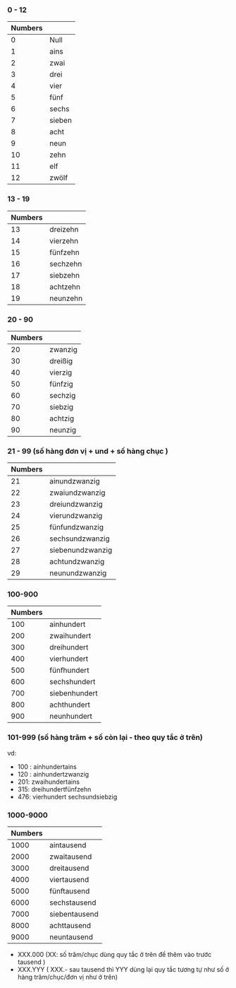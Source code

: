 ### 0 - 12

| Numbers |        |
| ------- | ------ |
| 0       | Null   |
| 1       | ains   |
| 2       | zwai   |
| 3       | drei   |
| 4       | vier   |
| 5       | fünf   |
| 6       | sechs  |
| 7       | sieben |
| 8       | acht   |
| 9       | neun   |
| 10      | zehn   |
| 11      | elf    |
| 12      | zwölf  |
### 13 - 19

| Numbers |          |
| ------- | -------- |
| 13      | dreizehn |
| 14      | vierzehn |
| 15      | fünfzehn |
| 16      | sechzehn |
| 17      | siebzehn |
| 18      | achtzehn |
| 19      | neunzehn |
### 20 - 90

| Numbers |         |
| ------- | ------- |
| 20      | zwanzig |
| 30      | dreißig |
| 40      | vierzig |
| 50      | fünfzig |
| 60      | sechzig |
| 70      | siebzig |
| 80      | achtzig |
| 90      | neunzig |
### 21 - 99 (số hàng đơn vị + und + số hàng chục )

| Numbers |                  |
| ------- | ---------------- |
| 21      | ainundzwanzig    |
| 22      | zwaiundzwanzig   |
| 23      | dreiundzwanzig   |
| 24      | vierundzwanzig   |
| 25      | fünfundzwanzig   |
| 26      | sechsundzwanzig  |
| 27      | siebenundzwanzig |
| 28      | achtundzwanzig   |
| 29      | neunundzwanzig   |

### 100-900

| Numbers |               |
| ------- | ------------- |
| 100     | ainhundert    |
| 200     | zwaihundert   |
| 300     | dreihundert   |
| 400     | vierhundert   |
| 500     | fünfhundert   |
| 600     | sechshundert  |
| 700     | siebenhundert |
| 800     | achthundert   |
| 900     | neunhundert   |
### 101-999 (số hàng trăm + số còn lại  - theo quy tắc ở trên)
vd: 
- 100 : ainhundertains
- 120 : ainhundertzwanzig
- 201: zwaihundertains
- 315: dreihundertfünfzehn
- 476: vierhundert sechsundsiebzig
### 1000-9000

| Numbers |               |
| ------- | ------------- |
| 1000    | aintausend    |
| 2000    | zwaitausend   |
| 3000    | dreitausend   |
| 4000    | viertausend   |
| 5000    | fünftausend   |
| 6000    | sechstausend  |
| 7000    | siebentausend |
| 8000    | achttausend   |
| 9000    | neuntausend   |
- XXX.000 (XX: số trăm/chục dùng quy tắc ở trên để thêm vào trước tausend )
- XXX.YYY ( XXX.- sau tausend thì YYY dùng lại quy tắc tương tự như số ở hàng trăm/chục/đơn vị như ở trên)